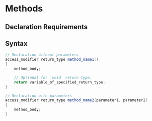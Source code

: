 # Methods

## Declaration Requirements

## Syntax

``` cs
// Declaration without parameters
access_modifier return_type method_name1()
{
    method_body;

    // Optional for `void` return type.
    return variable_of_specified_return_type;
}

// Declaration with parameters
access_modifier return_type method_name2(parameter1, parameter2)
{
    method_body;
}
```
